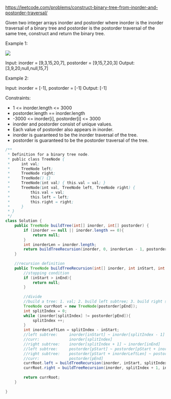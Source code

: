 
https://leetcode.com/problems/construct-binary-tree-from-inorder-and-postorder-traversal/

Given two integer arrays inorder and postorder where inorder is the inorder traversal of a binary tree and postorder is the postorder traversal of the same tree, construct and return the binary tree.

 

Example 1:

![](https://assets.leetcode.com/uploads/2021/02/19/tree.jpg)

Input: inorder = [9,3,15,20,7], postorder = [9,15,7,20,3]
Output: [3,9,20,null,null,15,7]

Example 2:

Input: inorder = [-1], postorder = [-1]
Output: [-1]
 

Constraints:

- 1 <= inorder.length <= 3000
- postorder.length == inorder.length
- -3000 <= inorder[i], postorder[i] <= 3000
- inorder and postorder consist of unique values.
- Each value of postorder also appears in inorder.
- inorder is guaranteed to be the inorder traversal of the tree.
- postorder is guaranteed to be the postorder traversal of the tree.


```java
/**
 * Definition for a binary tree node.
 * public class TreeNode {
 *     int val;
 *     TreeNode left;
 *     TreeNode right;
 *     TreeNode() {}
 *     TreeNode(int val) { this.val = val; }
 *     TreeNode(int val, TreeNode left, TreeNode right) {
 *         this.val = val;
 *         this.left = left;
 *         this.right = right;
 *     }
 * }
 */
class Solution {
    public TreeNode buildTree(int[] inorder, int[] postorder) {
        if (inorder == null || inorder.length == 0){
            return null;
        }
        int inorderLen = inorder.length;
        return buildTreeRecursion(inorder, 0, inorderLen - 1, postorder, 0, inorderLen - 1);
    }
    
    //recursion definition
    public TreeNode buildTreeRecursion(int[] inorder, int inStart, int inEnd, int[] postorder, int pStart, int pEnd){
        //stopping condition
        if (inStart > inEnd){
            return null;
        }
        
        //divide
        //build a tree: 1. val; 2. build left subtree; 3. build right subtree.
        TreeNode currRoot = new TreeNode(postorder[pEnd]);
        int splitIndex = 0;
        while (inorder[splitIndex] != postorder[pEnd]){
            splitIndex ++;
        }
        int inorderLeftLen = splitIndex - inStart;
        //left subtree:     inorder[inStart] ~ inorder[splitIndex - 1]
        //curr:             inorder[splitIndex]
        //right subtree:    inorder[splitIndex + 1] ~ inorder[inEnd]
        //left subtree:     postorder[pStart] ~ postorder[pStart + inorderLeftLen - 1]
        //right subtree:    postorder[pStart + inorderLeftLen] ~ postorder[pEnd - 1]
        //curr:             postorder[pEnd]
        currRoot.left = buildTreeRecursion(inorder, inStart, splitIndex - 1, postorder, pStart, pStart + inorderLeftLen - 1);
        currRoot.right = buildTreeRecursion(inorder, splitIndex + 1, inEnd, postorder, pStart + inorderLeftLen, pEnd - 1);
        
        return currRoot;
    }
        
}
```